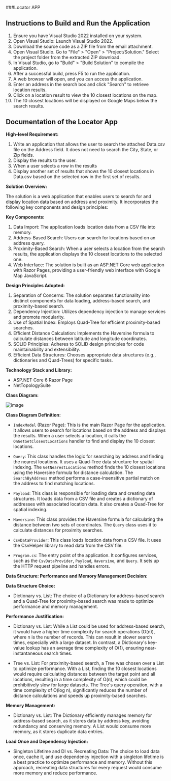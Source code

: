 ###Locator APP

## Instructions to Build and Run the Application

1. Ensure you have Visual Studio 2022 installed on your system.
2. Open Visual Studio: Launch Visual Studio 2022.
3. Download the source code as a ZIP file from the email attachment.
4. Open Visual Studio. Go to "File" > "Open" > "Project/Solution." Select the project folder from the extracted ZIP download.
5. In Visual Studio, go to "Build" > "Build Solution" to compile the application.
6. After a successful build, press F5 to run the application.
7. A web browser will open, and you can access the application.
8. Enter an address in the search box and click "Search" to retrieve location results.
9. Click on a location result to view the 10 closest locations on the map.
10. The 10 closest locations will be displayed on Google Maps below the search results.

## Documentation of the Locator App

**High-level Requirement:**

1. Write an application that allows the user to search the attached Data.csv file on the Address field. It does not need to search the City, State, or Zip fields.
2. Display the results to the user.
3. When a user selects a row in the results
4. Display another set of results that shows the 10 closest locations in Data.csv based on the selected row in the first set of results.

**Solution Overview:**

The solution is a web application that enables users to search for and display location data based on address and proximity. It incorporates the following key components and design principles:

**Key Components:**
1. Data Import: The application loads location data from a CSV file into memory.
2. Address-Based Search: Users can search for locations based on an address query.
3. Proximity-Based Search: When a user selects a location from the search results, the application displays the 10 closest locations to the selected one.
4. Web Interface: The solution is built as an ASP.NET Core web application with Razor Pages, providing a user-friendly web interface with Google Map JavaScript.

**Design Principles Adopted:**
1. Separation of Concerns: The solution separates functionality into distinct components for data loading, address-based search, and proximity-based search.
2. Dependency Injection: Utilizes dependency injection to manage services and promote modularity.
3. Use of Spatial Index: Employs Quad-Tree for efficient proximity-based searches.
4. Efficient Distance Calculation: Implements the Haversine formula to calculate distances between latitude and longitude coordinates.
5. SOLID Principles: Adheres to SOLID design principles for code maintainability and extensibility.
6. Efficient Data Structures: Chooses appropriate data structures (e.g., dictionaries and Quad-Trees) for specific tasks.

**Technology Stack and Library:**
- ASP.NET Core 6 Razor Page
- NetTopologySuite

**Class Diagram:**

![image](https://github.com/samabos/locator/assets/10947293/88771e97-9285-4521-86e0-4ad4b76b1cd2)


**Class Diagram Definition:**

- `IndexModel` (Razor Page): This is the main Razor Page for the application. It allows users to search for locations based on the address and displays the results. When a user selects a location, it calls the `OnGetGetClosestLocations` handler to find and display the 10 closest locations.

- `Query`: This class handles the logic for searching by address and finding the nearest locations. It uses a Quad-Tree data structure for spatial indexing. The `GetNearestLocations` method finds the 10 closest locations using the Haversine formula for distance calculation. The `SearchByAddress` method performs a case-insensitive partial match on the address to find matching locations.

- `Payload`: This class is responsible for loading data and creating data structures. It loads data from a CSV file and creates a dictionary of addresses with associated location data. It also creates a Quad-Tree for spatial indexing.

- `Haversine`: This class provides the Haversine formula for calculating the distance between two sets of coordinates. The `Query` class uses it to calculate distances for proximity searches.

- `CsvDataProvider`: This class loads location data from a CSV file. It uses the CsvHelper library to read data from the CSV file.

- `Program.cs`: The entry point of the application. It configures services, such as the `CsvDataProvider`, `Payload`, `Haversine`, and `Query`. It sets up the HTTP request pipeline and handles errors.

**Data Structure: Performance and Memory Management Decision:**

**Data Structure Choice:**

- Dictionary vs. List: The choice of a Dictionary for address-based search and a Quad-Tree for proximity-based search was made to optimize performance and memory management.

**Performance Justification:**

- Dictionary vs. List: While a List could be used for address-based search, it would have a higher time complexity for search operations (O(n)), where n is the number of records. This can result in slower search times, especially with a large dataset. In contrast, a Dictionary's key-value lookup has an average time complexity of O(1), ensuring near-instantaneous search times.

- Tree vs. List: For proximity-based search, a Tree was chosen over a List to optimize performance. With a List, finding the 10 closest locations would require calculating distances between the target point and all locations, resulting in a time complexity of O(n), which could be prohibitively slow for large datasets. The Tree's query operation, with a time complexity of O(log n), significantly reduces the number of distance calculations and speeds up proximity-based searches.

**Memory Management:**

- Dictionary vs. List: The Dictionary efficiently manages memory for address-based search, as it stores data by address key, avoiding redundancy and conserving memory. A List would consume more memory, as it stores duplicate data entries.

**Load Once and Dependency Injection:**

- Singleton Lifetime and DI vs. Recreating Data: The choice to load data once, cache it, and use dependency injection with a singleton lifetime is a best practice to optimize performance and memory. Without this approach, recreating data structures for every request would consume more memory and reduce performance.

